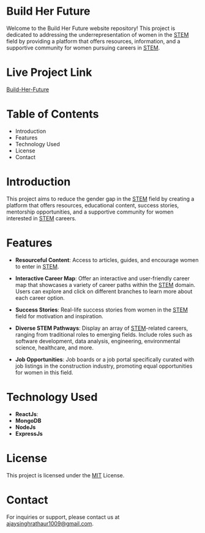 
# Build Her Future

Welcome to the Build Her Future website repository! This project is dedicated to addressing the underrepresentation of women in the [STEM](https://en.wikipedia.org/wiki/Science,_technology,_engineering,_and_mathematics) field by providing a platform that offers resources, information, and a supportive community for women pursuing careers in [STEM](https://en.wikipedia.org/wiki/Science,_technology,_engineering,_and_mathematics).

# Live Project Link
[Build-Her-Future](https://build-her-future-bvhsob930-ajay080.vercel.app/)


# Table of Contents

- Introduction
- Features
- Technology Used
- License
- Contact


# Introduction

This project aims to reduce the gender gap in the [STEM](https://en.wikipedia.org/wiki/Science,_technology,_engineering,_and_mathematics) field by creating a platform that offers resources, educational content, success stories, mentorship opportunities, and a supportive community for women interested in [STEM](https://en.wikipedia.org/wiki/Science,_technology,_engineering,_and_mathematics) careers.

# Features

- **Resourceful Content**: Access to articles, guides, and encourage women to enter in [STEM](https://en.wikipedia.org/wiki/Science,_technology,_engineering,_and_mathematics).

- **Interactive Career Map**: Offer an interactive and user-friendly career map that showcases a variety of career paths within the [STEM](https://en.wikipedia.org/wiki/Science,_technology,_engineering,_and_mathematics) domain. Users can explore and click on different branches to learn more about each career option.

- **Success Stories**: Real-life success stories from women in the [STEM](https://en.wikipedia.org/wiki/Science,_technology,_engineering,_and_mathematics) field for motivation and inspiration.

- **Diverse STEM Pathways**: Display an array of [STEM](https://en.wikipedia.org/wiki/Science,_technology,_engineering,_and_mathematics)-related careers, ranging from traditional roles to emerging fields. Include roles such as software development, data analysis, engineering, environmental science, healthcare, and more.

- **Job Opportunities**: Job boards or a job portal specifically curated with job listings in the construction industry, promoting equal opportunities for women in this field.

# Technology Used

- **ReactJs**: 
- **MongoDB**
- **NodeJs**
- **ExpressJs**

# License
This project is licensed under the [MIT](https://choosealicense.com/licenses/mit/) License.

# Contact
For inquiries or support, please contact us at <ajaysinghrathaur1009@gmail.com>.

